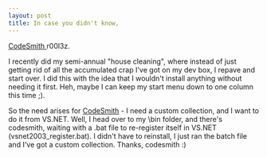 ```yaml
---
layout: post
title: In case you didn't know, 
---
```

<p><a href="http://www.ericjsmith.net/codesmith/">CodeSmith </a>r00l3z. </p>
<p>I recently did my semi-annual "house cleaning", where instead of just getting 
rid of all the accumulated crap I've got on my dev box, I repave and start over. 
I did this with the idea that I wouldn't install anything without needing it 
first. Heh, maybe I can keep my start menu down to one column this time ;).</p>
<p>So the need arises for <a href="http://www.ericjsmith.net/codesmith/">CodeSmith</a> - I need a custom 
collection, and I want to do it from VS.NET. Well, I head over to my \bin 
folder, and there's codesmith, waiting with a .bat file to re-register itself in 
VS.NET (vsnet2003_register.bat). I didn't have to reinstall, I just ran the 
batch file and I've got a custom collection. Thanks, codesmith 
:)</p>